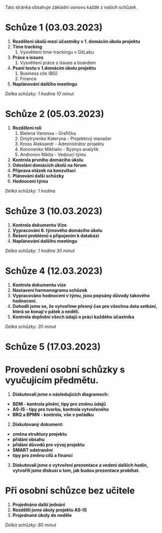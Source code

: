 Tato stránka obsahuje základní osnovu každé z našich schůzek.


# **Schůze 1 (03.03.2023)**

1. **Rozdělení úkolů mezi účastníky v 1. domácím úkolu projektu**  
2. **Time tracking**
   1. Vysvětlení time-trackingu v GitLabu   
3. **Práce s issues**
   1. Vysvětlení práce s issues a boardem  
4. **Psaní textu v 1.domácím úkolu projektu**
   1. Business cíle (BG) 
   2. Finance  
5. **Naplánování dalšího meetingu**

_Délka schůzky: 1 hodina 10 minut_ 

# **Schůze 2 (05.03.2023)**

1. **Rozdělení rolí** 
     1. Bielená Vanessa - Grafička
     2. Dmytryienko Kateryna - Projektový manažer
     3. Kross Aleksandr - Administrátor projektu
     4. Kononenko Mikhailo - Byznys analytik
     5. Andronov Nikita - Vedoucí týmu
2. **Kontrola prvního domácího úkolu**  
3. **Odeslání domácích úkolů na fórum**
4. **Příprava otázek na konzultaci**
5. **Plánování další schůzky**
6. **Hodnoceni týmu**

_Délka schůzky: 1 hodina_ 


# **Schůze 3 (10.03.2023)**

1. **Kontrola dokumentu Víze**
2. **Vypracování 6. týmového domácího úkolu**
3. **Řešení problémů s připojením k databázi**
4. **Naplánování dalšího meetingu**

_Délka schůzky: 1 hodina 30 minut_ 




# **Schůze 4 (12.03.2023)**

1. **Kontrola dokumentu víze** 
2. **Nastavení harmonogramu schůzek**
3. **Vypracováno hodnocení v týmu, jsou popsány důvody takového hodnocení.**
4. **Dohodli jsme se, že vytvoříme přesný čas pro všechna data setkání, která se konají v pátek a neděli.**
5. **Kontrola doplnění všech údajů o práci každého účastníka**

_Délka schůzky: 35 minut_ 







# **Schůze 5 (17.03.2023)**

# **Provedení osobní schůzky s vyučujícím předmětu.**
1. **Diskutovali jsme o následujících diagramech:**
- **BDM - kontrola plnění, tipy pro změnu údajů**
- **AS-IS - tipy pro tvorbu, kontrola vytvořeného**
- **BRQ a BPMN - kontrola, vše v pořádku**
2. **Diskutovaný dokument:**
- **změna struktury projektu**
- **přidání obsahu**
- **přidání důvodů pro vývoj projektu**
- **SMART odstranění**
- **tipy pro změnu cílů a financí**
3. **Diskutovali jsme o vytvoření prezentace a vedení dalších hodin, vytvořili jsme diskusi o tom, jak budou prezentace probíhat.**
# **Při osobní schůzce bez učitele**
1. **Projednáno další jednání**
2. **Rozdělili jsme úkoly projektu AS-IS**
3. **Projednané úkoly do neděle**

_Délka schůzky: 80 minut_ 